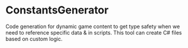 # ConstantsGenerator
Code generation for dynamic game content to get type safety when we need to reference specific data &amp; in scripts. This tool can create C# files based on custom logic.
